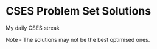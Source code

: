 # CSES Problem Set Solutions
My daily CSES streak

Note - The solutions may not be the best optimised ones.
